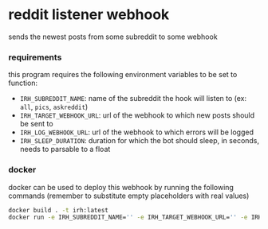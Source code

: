 # reddit listener webhook

sends the newest posts from some subreddit to some webhook

### requirements

this program requires the following environment variables to be set to function:

+ `IRH_SUBREDDIT_NAME`: name of the subreddit the hook will listen to (ex: `all`, `pics`, `askreddit`)
+ `IRH_TARGET_WEBHOOK_URL`: url of the webhook to which new posts should be sent to
+ `IRH_LOG_WEBHOOK_URL`: url of the webhook to which errors will be logged
+ `IRH_SLEEP_DURATION`: duration for which the bot should sleep, in seconds, needs to parsable to a float

### docker

docker can be used to deploy this webhook by running the following commands (remember to substitute empty placeholders with real values)

```sh
docker build . -t irh:latest
docker run -e IRH_SUBREDDIT_NAME='' -e IRH_TARGET_WEBHOOK_URL='' -e IRH_LOG_WEBHOOK_URL='' -e IRH_SLEEP_DURATION='' -d irh:latest
```
